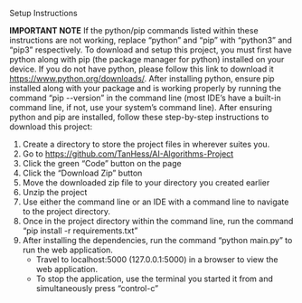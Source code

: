 
Setup Instructions

**IMPORTANT NOTE**
If the python/pip commands listed within these instructions are not working, replace “python” and “pip” with “python3” and “pip3” respectively.
To download and setup this project, you must first have python along with pip (the package manager for python) installed on your device. If you do not have python, please follow this link to download it https://www.python.org/downloads/. After installing python, ensure pip installed along with your package and is working properly by running the command “pip --version” in the command line (most IDE’s have a built-in command line, if not, use your system’s command line). 
After ensuring python and pip are installed, follow these step-by-step instructions to download this project:
1.	Create a directory to store the project files in wherever suites you.
2.	Go to https://github.com/TanHess/AI-Algorithms-Project
3.	Click the green “Code” button on the page 
4.	Click the “Download Zip” button
5.	Move the downloaded zip file to your directory you created earlier
6.	Unzip the project
7.	Use either the command line or an IDE with a command line to navigate to the project directory.
8.	Once in the project directory within the command line, run the command “pip install -r  requirements.txt” 
9.	After installing the dependencies, run the command “python main.py” to run the web application.
    - Travel to localhost:5000 (127.0.0.1:5000) in a browser to view the web application.
    - To stop the application, use the terminal you started it from and simultaneously press “control-c”
